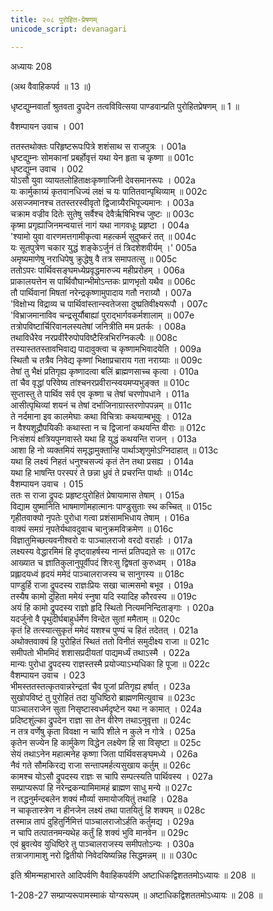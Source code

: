 ```yaml
---
title: २०८ पुरोहित-प्रेषणम्
unicode_script: devanagari

---
```



अध्यायः 208

(अथ वैवाहिकपर्व ॥ 13 ॥)

धृष्टद्युम्नवार्तां श्रुतवता द्रुपदेन तत्वविवित्सया पाण्डवान्प्रति पुरोहितप्रेषणम् ॥ 1 ॥

वैशम्पायन उवाच ।	001  

ततस्तथोक्तः परिहृष्टरूपःपित्रे शशंसाथ स राजपुत्रः ।	001a  
धृष्टद्युम्नः सोमकानां प्रबर्होवृत्तं यथा येन हृता च कृष्णा ॥	001c  
धृष्टद्युम्न उवाच ।	002  
योऽसौ युवा व्यायतलोहिताक्षःकृष्णाजिनी देवसमानरूपः ।	002a  
यः कार्मुकाग्र्यं कृतवानधिज्यं लक्षं च यः पातितवान्पृथिव्याम् ॥	002c  
असज्जमानश्च ततस्तरस्वीवृतो द्विजाग्र्यैरभिपूज्यमानः ।	003a  
चक्राम वज्रीव दितेः सुतेषु सर्वैश्च देवैर्ऋषिभिश्च जुष्टः ॥	003c  
कृष्मा प्रगृह्याजिनमन्वयात्तं नागं यथा नागवधूः प्रहृष्टा ।	004a  
\'श्यामो युवा वारणमत्तगामीकृत्वा महत्कर्म सुदुष्करं तत् ॥	004c  
यः सूतपुत्रेण चकार युद्धं शङ्केऽर्जुनं तं त्रिदशेशवीर्यम् ।\'	005a  
अमृष्यमाणेषु नराधिपेषु क्रुद्धेषु वै तत्र समापतत्सु ॥	005c  
ततोऽपरः पार्थिवसङ्घमध्येप्रवृद्धमारुज्य महीप्ररोहम् ।	006a  
प्राकालयत्तेन स पार्थिवौघान्भीमोऽन्तकः प्राणभृतो यथैव ॥	006c  
तौ पार्थिवानां मिषतां नरेन्द्रकृष्णामुपादाय गतौ नराग्र्यौ ।	007a  
\'विक्षोभ्य विद्राव्य च पार्थिवांस्तान्स्वतेजसा दुष्प्रतिवीक्ष्यरूपौ ।	007c  
\'विभ्राजमानाविव चन्द्रसूर्यौबाह्यां पुराद्भार्गवकर्मशालाम् ॥	007e  
तत्रोपविष्टार्चिरिवानलस्यतेषां जनित्रीति मम प्रतर्कः ।	008a  
तथाविधैरेव नरप्रवीरैरुपोपविष्टैस्त्रिभिरग्निकल्पैः ॥	008c  
तस्यास्ततस्तावभिवाद्य पादावुक्त्वा च कृष्णामभिवादयेति ।	009a  
स्थितौ च तत्रैव निवेद्य कृष्णां भिक्षाप्रचाराय गता नराग्र्याः ॥	009c  
तेषां तु भैक्षं प्रतिगृह्य कृष्णादत्वा बलिं ब्राह्मणसाच्च कृत्वा ।	010a  
तां चैव वृद्धां परिवेष्य तांश्चनरप्रवीरान्स्वयमप्यभुङ्क्त ॥	010c  
सुप्तास्तु ते पार्थिव सर्व एव कृष्णा च तेषां चरणोपधाने ।	011a  
आसीत्पृथिव्यां शयनं च तेषां दर्भाजिनाग्रास्तरणोपपन्नम् ॥	011c  
ते नर्दमाना इव कालमेघाः कथा विचित्राः कथयाम्बभूवुः ।	012a  
न वैश्यशूद्रौपयिकीः कथास्ता न च द्विजानां कथयन्ति वीराः ॥	012c  
निःसंशयं क्षत्रियपुम्गवास्ते यथा हि युद्धं कथयन्ति राजन् ।	013a  
आशा हि नो व्यक्तमियं समृद्धामुक्तान्हि पार्थाञ्शृणुमोऽग्निदाहात् ॥	013c  
यथा हि लक्ष्यं निहतं धनुश्चसज्यं कृतं तेन तथा प्रसह्य ।	014a  
यथा हि भाषन्ति परस्परं ते छन्ना ध्रुवं ते प्रचरन्ति पार्थाः ॥ 	014c  
वैशम्पायन उवाच ।	015  
ततः स राजा द्रुपदः प्रहृष्टःपुरोहितं प्रेषायामास तेषाम् ।	015a  
विद्याम युष्मानिति भाषमाणोमहात्मानः पाण्डुसुताः स्थ कच्चित् ॥	015c  
गृहीतवाक्यो नृपतेः पुरोधा गत्वा प्रशंसामभिधाय तेषाम् ।	016a  
वाक्यं समग्रं नृपतेर्यथावदुवाच चानुक्रमविक्रमेण ॥	016c  
विज्ञातुमिच्छत्यवनीश्वरो वः पाञ्चालराजो वरदो वरार्हाः ।	017a  
लक्ष्यस्य वेद्धारमिमं हि दृष्ट्वाहर्षस्य नान्तं प्रतिपद्यते सः ॥	017c  
आख्यात च ज्ञातिकुलानुपूर्वीपदं शिरःसु द्विषतां कुरुध्वम् ।	018a  
प्रह्लादयध्वं हृदयं ममेदं पाञ्चालराजस्य च सानुगस्य ॥	018c  
पाण्डुर्हि राजा द्रुपदस्य राज्ञःप्रियः सखा चात्मसमो बभूव ।	019a  
तस्यैष कामो दुहिता ममेयं स्नुषा यदि स्यादिह कौरवस्य ॥	019c  
अयं हि कामो द्रुपदस्य राज्ञो हृदि स्थितो नित्यमनिन्दिताङ्गाः ।	020a  
यदर्जुनो वै पृथुदीर्घबाहुर्धर्मेण विन्देत सुतां ममैताम् ॥	020c  
कृतं हि तत्स्यात्सुकृतं ममेदं यशश्च पुण्यं च हितं तदेतत् ।	021a  
अथोक्तवाक्यं हि पुरोहितं स्थितं ततो विनीतं समुदीक्ष्य राजा ॥	021c  
समीपतो भीममिदं शशासप्रदीयतां पाद्यमर्ध्यं तथाऽस्मै ।	022a  
मान्यः पुरोधा द्रुपदस्य राज्ञस्तस्मै प्रयोज्याऽभ्यधिका हि पूजा ॥	022c  
वैशम्पायन उवाच ।	023  
भीमस्ततस्तत्कृतवान्नरेन्द्रतां चैव पूजां प्रतिगृह्य हर्षात् ।	023a  
सुखोपविष्टं तु पुरोहितं तदा युधिष्ठिरो ब्राह्मणमित्युवाच ॥	023c  
पाञ्चालराजेन सुता निसृष्टास्वधर्मदृष्टेन यथा न कामात् ।	024a  
प्रदिष्टशुंल्का द्रुपदेन राज्ञा सा तेन वीरेण तथाऽनुवृत्ता ॥	024c  
न तत्र वर्णेषु कृता विवक्षा न चापि शीले न कुले न गोत्रे ।	025a  
कृतेन सज्येन हि कार्मुकेण विद्धेन लक्ष्येण हि सा विसृष्टा ॥	025c  
सेयं तथाऽनेन महात्मनेह कृष्णा जिता पार्थिवसङ्घमध्ये ।	026a  
नैवं गते सौमकिरद्य राजा सन्तापमर्हत्यसुखाय कर्तुम् ॥	026c  
कामश्च योऽसौ द्रुपदस्य राज्ञः स चापि सम्पत्स्यति पार्थिवस्य ।	027a  
सम्प्राप्यरूपां हि नरेन्द्रकन्यामिमामहं ब्राह्मण साधु मन्ये ॥	027c  
न तद्धनुर्मन्दबलेन शक्यं मौर्व्या समायोजयितुं तथाहि ।	028a  
न चाकृतास्त्रेण न हीनजेन लक्ष्यं तथा पातयितुं हि शक्यम् ॥	028c  
तस्मान्न तापं दुहितुर्निमित्तं पाञ्चालराजोऽर्हति कर्तुमद्य ।	029a  
न चापि तत्पातनमन्यथेह कर्तुं हि शक्यं भुवि मानवेन ॥	029c  
एवं ब्रुवत्येव युधिष्ठिरे तु पाञ्चालराजस्य समीपतोऽन्यः ।	030a  
तत्राजगामाशु नरो द्वितीयो निवेदयिष्यन्निह सिद्धमन्नम् ॥ ॥	030c  

इति श्रीमन्महाभारते आदिपर्वणि वैवाहिकपर्वणि अष्टाधिकद्विशततमोऽध्यायः ॥ 208 ॥

1-208-27 सम्प्राप्यरूपामस्माकं योग्यरूपम् ॥ अष्टाधिकद्विशततमोऽध्यायः ॥ 208 ॥